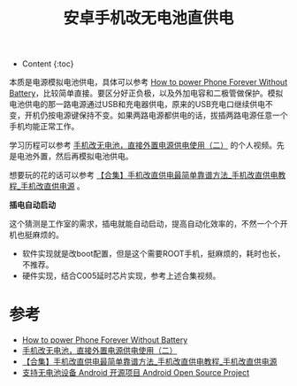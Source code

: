 ﻿---
layout:		post
category:	"android"
title:		"安卓手机改无电池直供电"

tags:		[android]
---
- Content
{:toc}


本质是电源模拟电池供电，具体可以参考 [How to power Phone Forever Without Battery](https://www.youtube.com/watch?v=0cOEc7ZG6rg)，比较简单直接。要区分好正负极，以及外加电容和二极管做保护。模拟电池供电的那一路电源通过USB和充电器供电，原来的USB充电口继续供电不变，开机仍按电源键保持不变。如果两路电源都供电的话，拔插两路电源任意一个手机均能正常工作。

学习历程可以参考 [手机改无电池，直接外置电源供电使用（二）](https://www.bilibili.com/video/BV1MR4y1176W) 的个人视频。先是电池外置，然后再模拟电池供电。

想要玩的花的话可以参考 [【合集】手机改直供电最简单靠谱方法_手机改直供电教程_手机改直供电源](https://www.douyin.com/video/7200357696279809319) 。



**插电自动启动**

这个猜测是工作室的需求，插电就能自动启动，提高自动化效率的，不然一个个开机也挺麻烦的。

- 软件实现就是改boot配置，但是这个需要ROOT手机，挺麻烦的，耗时也长，不推荐。
- 硬件实现，结合C005延时芯片实现，参考上述合集视频。

# 参考

- [How to power Phone Forever Without Battery](https://www.youtube.com/watch?v=0cOEc7ZG6rg)
- [手机改无电池，直接外置电源供电使用（二）](https://www.bilibili.com/video/BV1MR4y1176W)
- [【合集】手机改直供电最简单靠谱方法_手机改直供电教程_手机改直供电源](https://www.douyin.com/video/7200357696279809319)
- [支持无电池设备   Android 开源项目  Android Open Source Project](https://source.android.com/docs/core/power/batteryless?hl=zh-cn)
